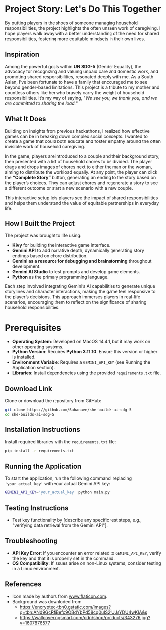 # Project Story: Let's Do This Together

By putting players in the shoes of someone managing household responsibilities, the project highlights the often unseen work of caregiving. I hope players walk away with a better understanding of the need for shared responsibilities, fostering more equitable mindsets in their own lives.

## Inspiration

Among the powerful goals within **UN SDG-5** (Gender Equality), the advocacy for recognizing and valuing unpaid care and domestic work, and promoting shared responsibilities, resonated deeply with me. As a South Asian, I’ve been fortunate to have a family that encouraged me to see beyond gender-based limitations. This project is a tribute to my mother and countless others like her who bravely carry the weight of household responsibilities. It’s my way of saying, "*We see you, we thank you, and we are committed to sharing the load.*"

## What It Does

Building on insights from previous hackathons, I realized how effective games can be in breaking down complex social concepts. I wanted to create a game that could both educate and foster empathy around the often invisible work of household caregiving.

In the game, players are introduced to a couple and their background story, then presented with a list of household chores to be divided. The player drags and drops images of chores next to either the man or the woman, aiming to distribute the workload equally. At any point, the player can click the **“Complete Story”** button, generating an ending to the story based on the player’s choices. They can adjust chores and regenerate a story to see a different outcome or start a new scenario with a new couple.

This interactive setup lets players see the impact of shared responsibilities and helps them understand the value of equitable partnerships in everyday life.

## How I Built the Project

The project was brought to life using:

- **Kivy** for building the interactive game interface.
- **Gemini API** to add narrative depth, dynamically generating story endings based on chore distribution.
- **Gemini as a resource for debugging and brainstorming** throughout development.
- **Gemini AI Studio** to test prompts and develop game elements.
- **Python** as the primary programming language.

Each step involved integrating Gemini’s AI capabilities to generate unique storylines and character interactions, making the game feel responsive to the player’s decisions. This approach immerses players in real-life scenarios, encouraging them to reflect on the significance of sharing household responsibilities.

# Prerequisites
- **Operating System**: Developed on MacOS 14.4.1, but it may work on other operating systems.
- **Python Version**: Requires **Python 3.11.10**. Ensure this version or higher is installed.
- **Environment Variable**: Requires a `GEMINI_API_KEY` (see Running the Application section).
- **Libraries**: Install dependencies using the provided `requirements.txt` file.

## Download Link
Clone or download the repository from GitHub:
```bash
git clone https://github.com/Sahanave/she-builds-ai-sdg-5
cd she-builds-ai-sdg-5
```

## Installation Instructions
Install required libraries with the `requirements.txt` file:
```bash
pip install -r requirements.txt
```

## Running the Application
To start the application, run the following command, replacing `'your_actual_key'` with your actual Gemini API key:
```bash
GEMINI_API_KEY='your_actual_key' python main.py
```

## Testing Instructions
- Test key functionality by [describe any specific test steps, e.g., "verifying data retrieval from the Gemini API"].

## Troubleshooting
- **API Key Error**: If you encounter an error related to `GEMINI_API_KEY`, verify the key and that it is properly set in the command.
- **OS Compatibility**: If issues arise on non-Linux systems, consider testing in a Linux environment.

## References
- Icon made by authors from www.flaticon.com.
- Background was downloded from 
    - https://encrypted-tbn0.gstatic.com/images?q=tbn:ANd9GcRfiBefc9OBdYbPd58cq0uIS2tUJsYDU4wKIA&s
    - https://wallcoveringsmart.com/cdn/shop/products/343276.jpg?v=1607876577

